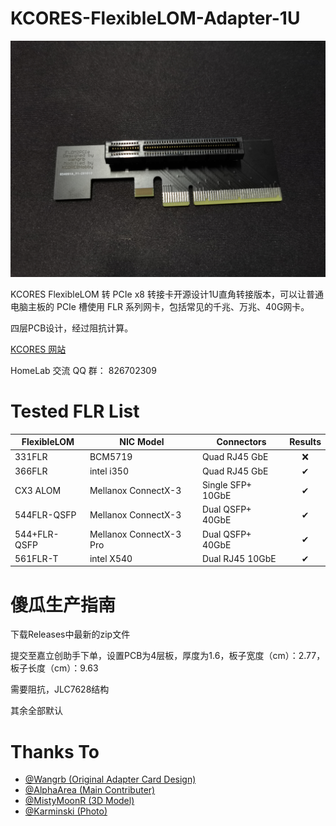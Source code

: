# KCORES-FlexibleLOM-Adapter-1U

![FlexibleLOM-Adapter-Card-Top-View](./Photo/adapter.jpg)  

KCORES FlexibleLOM 转 PCIe x8 转接卡开源设计1U直角转接版本，可以让普通电脑主板的 PCIe 槽使用 FLR 系列网卡，包括常见的千兆、万兆、40G网卡。

四层PCB设计，经过阻抗计算。

[KCORES 网站](http://kcores.com/)

HomeLab 交流 QQ 群： 826702309

# Tested FLR List

| FlexibleLOM  | NIC Model               | Connectors        | Results |
| ------------ | ----------------------- | ----------------- | :-----: |
| 331FLR       | BCM5719                 | Quad RJ45 GbE     | ❌     |
| 366FLR       | intel i350              | Quad RJ45 GbE     | ✔      |
| CX3 ALOM     | Mellanox ConnectX-3     | Single SFP+ 10GbE | ✔      |
| 544FLR-QSFP  | Mellanox ConnectX-3     | Dual QSFP+ 40GbE  | ✔      |
| 544+FLR-QSFP | Mellanox ConnectX-3 Pro | Dual QSFP+ 40GbE  | ✔      |
| 561FLR-T     | intel X540              | Dual RJ45 10GbE   | ✔      |

# 傻瓜生产指南

下载Releases中最新的zip文件

提交至嘉立创助手下单，设置PCB为4层板，厚度为1.6，板子宽度（cm）：2.77，板子长度（cm）：9.63

需要阻抗，JLC7628结构

其余全部默认

# Thanks To

- [@Wangrb (Original Adapter Card Design)](https://github.com/Wangrb)
- [@AlphaArea (Main Contributer)](https://github.com/alphaarea)
- [@MistyMoonR (3D Model)](https://github.com/MistyMoonR)  
- [@Karminski (Photo)](https://github.com/karminski)

